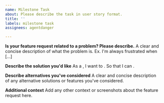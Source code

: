 ```yaml
---
name: Milestone Task
about: Please describe the task in user story format.
title: ''
labels: milestone task
assignees: agentdanger

---
```


**Is your feature request related to a problem? Please describe.**
A clear and concise description of what the problem is. Ex. I'm always frustrated when [...]

**Describe the solution you'd like**
As a <persona>, I want to <describe what the user would like to be able to accomplish>.  So that I can <describe the problem that needs to be solved by accomplishing this task.>.

**Describe alternatives you've considered**
A clear and concise description of any alternative solutions or features you've considered.

**Additional context**
Add any other context or screenshots about the feature request here.

